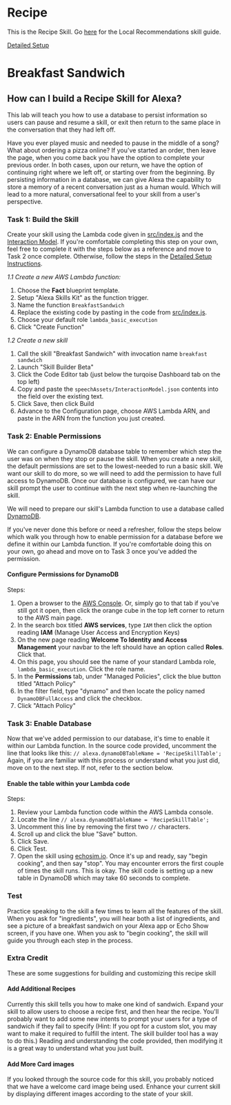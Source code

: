 # Recipe
This is the Recipe Skill. Go <a href="https://github.com/voicehacks/setup-local-recommendations">here</a> for the Local Recommendations skill guide.

[Detailed Setup](Detailed-Setup-Instructions)

# Breakfast Sandwich

## How can I build a Recipe Skill for Alexa? <a id="intro"></a>
This lab will teach you how to use a database to persist information so users can pause and resume a skill, or exit then return to the same place in the conversation that they had left off.

Have you ever played music and needed to pause in the middle of a song? What about ordering a pizza online? If you've started an order, then leave the page, when you come back you have the option to complete your previous order. In both cases, upon our return, we have the option of continuing right where we left off, or starting over from the beginning. By persisting information in a database, we can give Alexa the capability to store a memory of a recent conversation just as a human would. Which will lead to a more natural, conversational feel to your skill from a user's perspective.


### Task 1: Build the Skill
Create your skill using the Lambda code given in [src/index.js](src/index.js) and the [Interaction Model](speechAssets/InteractionModel.json). If you're comfortable completing this step on your own, feel free to complete it with the steps below as a reference and move to Task 2 once complete. Otherwise, follow the steps in the [Detailed Setup Instructions](Detailed-Setup-Instructions).

*1.1 Create a new AWS Lambda function:*
  1. Choose the **Fact** blueprint template.
  1. Setup "Alexa Skills Kit" as the function trigger.
  1. Name the function ```BreakfastSandwich```
  1. Replace the existing code by pasting in the code from [src/index.js](src/index.js).
  1. Choose your default role ```lambda_basic_execution```
  1. Click "Create Function"

*1.2 Create a new skill*
  1. Call the skill "Breakfast Sandwich" with invocation name ```breakfast sandwich```
  1. Launch "Skill Builder Beta"
  1. Click the Code Editor tab (just below the turqoise Dashboard tab on the top left)
  1. Copy and paste the ```speechAssets/InteractionModel.json``` contents into the field over the existing text.
  1. Click Save, then click Build
  1. Advance to the Configuration page, choose AWS Lambda ARN, and paste in the ARN from the function you just created.

### Task 2: Enable Permissions
We can configure a DynamoDB database table to remember which step the user was on when they stop or pause the skill.
When you create a new skill, the default permissions are set to the lowest-needed to run a basic skill. We want our skill to do more, so we will need to add the permission to have full access to DynamoDB.
Once our database is configured, we can have our skill prompt the user to continue with the next step when re-launching the skill.

We will need to prepare our skill's Lambda function to use a database called [DynamoDB](https://aws.amazon.com/dynamodb/).

If you've never done this before or need a refresher, follow the steps below which walk you through how to enable permission for a database before we define it within our Lambda function. If you're comfortable doing this on your own, go ahead and move on to Task 3 once you've added the permission.

#### Configure Permissions for DynamoDB
Steps:
1. Open a browser to the [AWS Console](https://aws.amazon.com/console). Or, simply go to that tab if you've still got it open, then click the orange cube in the top left corner to return to the AWS main page.
1. In the search box titled **AWS services**, type ```IAM``` then click the option reading **IAM** (Manage User Access and Encryption Keys)
1. On the new page reading **Welcome To Identity and Access Management** your navbar to the left should have an option called **Roles**. Click that.
1. On this page, you should see the name of your standard Lambda role, ```lambda_basic_execution```. Click the role name.
1. In the **Permissions** tab, under "Managed Policies", click the blue button titled "Attach Policy"
1. In the filter field, type "dynamo" and then locate the policy named ```DynamoDBFullAccess``` and click the checkbox.
1. Click "Attach Policy"

### Task 3: Enable Database
Now that we've added permission to our database, it's time to enable it within our Lambda function. In the source code provided, uncomment the line that looks like this: ```// alexa.dynamoDBTableName = 'RecipeSkillTable'; ``` Again, if you are familiar with this process or understand what you just did, move on to the next step. If not, refer to the section below.

#### Enable the table within your Lambda code
Steps:
1. Review your Lambda function code within the AWS Lambda console.
1. Locate the line ```// alexa.dynamoDBTableName = 'RecipeSkillTable'; ```
1. Uncomment this line by removing the first two ```//``` characters.
1. Scroll up and click the blue "Save" button.
1. Click Save.
1. Click Test.  
1. Open the skill using [echosim.io](https://echosim.io). Once it's up and ready, say "begin cooking", and then say "stop".  You may encounter errors the first couple of times the skill runs.  This is okay.  The skill code is setting up a new table in DynamoDB which may take 60 seconds to complete.



### Test

Practice speaking to the skill a few times to learn all the features of the skill.
When you ask for "ingredients", you will hear both a list of ingredients, and see a picture of a breakfast sandwich on your Alexa app or Echo Show screen, if you have one.
When you ask to "begin cooking", the skill will guide you through each step in the process.

### Extra Credit
These are some suggestions for building and customizing this recipe skill

#### Add Additional Recipes

Currently this skill tells you how to make one kind of sandwich. Expand your skill to allow users to choose a recipe first, and then hear the recipe. You'll probably want to add some new intents to prompt your users for a type of sandwich if they fail to specify (Hint: If you opt for a custom slot, you may want to make it required to fulfill the intent. The skill builder tool has a way to do this.) Reading and understanding the code provided, then modifying it is a great way to understand what you just built.

#### Add More Card images

If you looked through the source code for this skill, you probably noticed that we have a welcome card image being used. Enhance your current skill by displaying different images according to the state of your skill.
